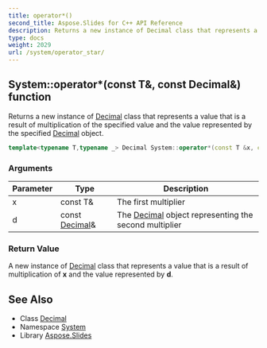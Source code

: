 ```yaml
---
title: operator*()
second_title: Aspose.Slides for C++ API Reference
description: Returns a new instance of Decimal class that represents a value that is a result of multiplication of the specified value and the value represented by the specified Decimal object.
type: docs
weight: 2029
url: /system/operator_star/
---
```

## System::operator*(const T\&, const Decimal\&) function


Returns a new instance of [Decimal](../decimal/) class that represents a value that is a result of multiplication of the specified value and the value represented by the specified [Decimal](../decimal/) object.

```cpp
template<typename T,typename _> Decimal System::operator*(const T &x, const Decimal &d)
```


### Arguments

| Parameter | Type | Description |
| --- | --- | --- |
| x | const T\& | The first multiplier |
| d | const [Decimal](../decimal/)\& | The [Decimal](../decimal/) object representing the second multiplier |

### Return Value

A new instance of [Decimal](../decimal/) class that represents a value that is a result of multiplication of **x** and the value represented by **d**.

## See Also

* Class [Decimal](../decimal/)
* Namespace [System](../)
* Library [Aspose.Slides](../../)